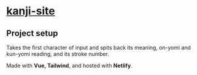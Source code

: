 # [kanji-site](https://yakunitatanu-jisho.netlify.app/)

## Project setup
Takes the first character of input and spits back its meaning, on-yomi and kun-yomi reading, and its stroke number.

Made with **Vue, Tailwind**, and hosted with **Netlify**.
